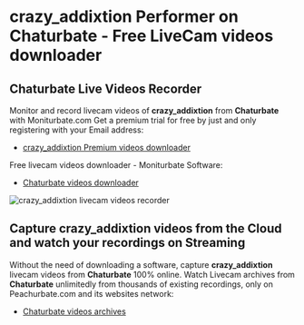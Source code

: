 # crazy_addixtion Performer on Chaturbate - Free LiveCam videos downloader

## Chaturbate Live Videos Recorder

Monitor and record livecam videos of **crazy_addixtion** from **Chaturbate** with Moniturbate.com
Get a premium trial for free by just and only registering with your Email address:
* [crazy_addixtion Premium videos downloader](https://moniturbate.com/request-demo-licence-key.html)

Free livecam videos downloader - Moniturbate Software:
* [Chaturbate videos downloader](https://moniturbate.com/moniturbate-download-software.html)

![crazy_addixtion livecam videos recorder](https://peachurnet.com/templates/moniturbate-software.png)


## Capture crazy_addixtion videos from the Cloud and watch your recordings on Streaming

Without the need of downloading a software, capture **crazy_addixtion** livecam videos from **Chaturbate** 100% online.
Watch Livecam archives from **Chaturbate** unlimitedly from thousands of existing recordings, only on Peachurbate.com and its websites network:
* [Chaturbate videos archives](https://peachurnet.com/)
